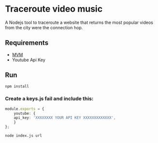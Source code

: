 # Traceroute video music

A Nodejs tool to traceroute a website that returns the most popular videos from the city were the connection hop.

## Requirements

- [MVM](https://mpv.io/installation/)
- Youtube Api Key

## Run

```bash
npm install

```
### Create a keys.js fail and include this:

```ts
module.exports = {
	youtube: {
	api_key: 'XXXXXXXX YOUR API KEY XXXXXXXXXXXXX',
	}
};
```

```bash
node index.js url
```
